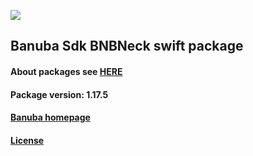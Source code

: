 [![](https://www.banuba.com/hubfs/Banuba_November2018/Images/Banuba%20SDK.png)](https://docs.banuba.com/far-sdk/tutorials/development/basic_integration?platform=ios)

## Banuba Sdk BNBNeck swift package

#### About packages see [HERE](https://docs.banuba.com/far-sdk/tutorials/development/installation?platform=ios)

#### Package version: **1.17.5**

#### **[Banuba homepage](https://banuba.com)**

#### **[License](https://www.banuba.com/terms)**
